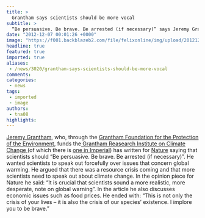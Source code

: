 ```yaml
---
title: >
  Grantham says scientists should be more vocal
subtitle: >
  “Be persuasive. Be brave. Be arrested (if necessary)” says Jeremy Grantham
date: "2012-12-07 00:01:26 +0000"
image: "https://f001.backblazeb2.com/file/felixonline/img/upload/201212070001-tna08-grantham-picture.jpg"
headline: true
featured: true
imported: true
aliases:
 - /news/3020/grantham-says-scientists-should-be-more-vocal
comments:
categories:
 - news
tags:
 - imported
 - image
authors:
 - tna08
highlights:
---
```


[Jeremy Grantham](http://en.wikipedia.org/wiki/Jeremy_Grantham), who, through the [Grantham Foundation for the Protection of the Environment](http://www.granthamfoundation.org/), funds the[ Grantham Reasearch Institute on Climate Change ](http://www2.lse.ac.uk/GranthamInstitute/Home.aspx)(of which there is [one in Imperial](http://www3.imperial.ac.uk/climatechange)) has written for [Nature](http://www.nature.com/news/be-persuasive-be-brave-be-arrested-if-necessary-1.11796) saying that scientists should “Be persuasive. Be brave. Be arrested (if necessary)”. He wanted scientists to speak out forcefully over issues that concern global warming. He argued that there was a resource crisis coming and that more scientists need to speak out about climate change. In the opinion piece for Nature he said: “It is crucial that scientists sound a more realistic, more desperate, note on global warning”. In the article he also discusses economic issues such as food prices. He ended with: “This is not only the crisis of your lives – it is also the crisis of our species’ existence. I implore you to be brave.”
